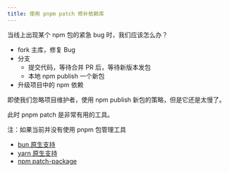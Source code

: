 ```yaml
---
title: 使用 pnpm patch 修补依赖库
---
```


当线上出现某个 npm 包的紧急 bug 时，我们应该怎么办？

- fork 主库，修复 Bug
- 分支
    - 提交代码，等待合并 PR 后，等待新版本发包
    - 本地 npm publish 一个新包
- 升级项目中的 npm 依赖

即使我们忽略项目维护者，使用 npm publish 新包的策略，但是它还是太慢了。

此时 pnpm patch 是非常有用的工具。



注：如果当前并没有使用 pnpm 包管理工具
 - [bun 原生支持](https://bun.sh/docs/install/patch)
 - [yarn 原生支持](https://yarnpkg.com/cli/patch)
 - [npm patch-package](https://www.npmjs.com/package/patch-package) 